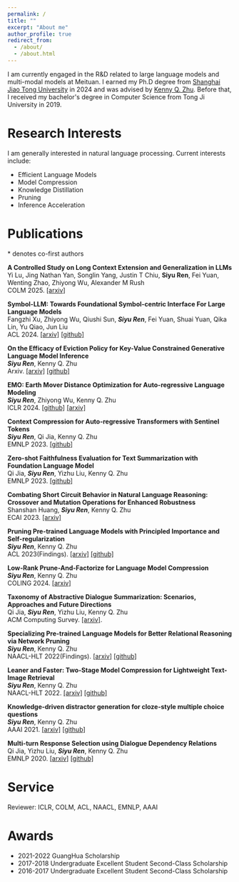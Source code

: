 ```yaml
---
permalink: /
title: ""
excerpt: "About me"
author_profile: true
redirect_from: 
  - /about/
  - /about.html
---
```


<!-- ## About Me -->

 I am currently engaged in the R&D related to large language models and multi-modal models at Meituan. I earned my Ph.D degree from [Shanghai Jiao Tong University](https://www.sjtu.edu.cn/) in 2024 and was advised by [Kenny Q. Zhu](https://www.cs.sjtu.edu.cn/~kzhu/). Before that, I received my bachelor's degree in Computer Science from Tong Ji University in 2019. 


# Research Interests
        
I am generally interested in natural language processing. Current interests include: 
- Efficient Language Models
- Model Compression
- Knowledge Distillation
- Pruning
- Inference Acceleration


# Publications
\* denotes co-first authors

**A Controlled Study on Long Context Extension and Generalization in LLMs**  
Yi Lu, Jing Nathan Yan, Songlin Yang, Justin T Chiu, **Siyu Ren**, Fei Yuan, Wenting Zhao, Zhiyong Wu, Alexander M Rush  
COLM 2025.  [[arxiv]](https://arxiv.org/abs/2409.12181)  

**Symbol-LLM: Towards Foundational Symbol-centric Interface For Large Language Models**  
Fangzhi Xu, Zhiyong Wu, Qiushi Sun, ***Siyu Ren***, Fei Yuan, Shuai Yuan, Qika Lin, Yu Qiao, Jun Liu  
ACL 2024. [[arxiv]](https://arxiv.org/abs/2311.09278) [[github]](https://github.com/xufangzhi/Symbol-LLM)  

**On the Efficacy of Eviction Policy for Key-Value Constrained Generative Language Model Inference**  
***Siyu Ren***, Kenny Q. Zhu  
Arxiv. [[arxiv]](https://arxiv.org/abs/2402.06262) [[github]](https://github.com/DRSY/EasyKV)  

**EMO: Earth Mover Distance Optimization for Auto-regressive Language Modeling**  
***Siyu Ren***, Zhiyong Wu, Kenny Q. Zhu  
ICLR 2024. [[github]](https://github.com/DRSY/EMO)  [[arxiv]](https://arxiv.org/abs/2310.04691)  

**Context Compression for Auto-regressive Transformers with Sentinel Tokens**  
***Siyu Ren***, Qi Jia, Kenny Q. Zhu  
EMNLP 2023. [[github]](https://github.com/DRSY/KV_Compression)  

**Zero-shot Faithfulness Evaluation for Text Summarization with Foundation Language Model**  
Qi Jia, ***Siyu Ren***, Yizhu Liu, Kenny Q. Zhu  
EMNLP 2023. [[github]]()  

**Combating Short Circuit Behavior in Natural Language Reasoning: Crossover and Mutation Operations for Enhanced Robustness**  
Shanshan Huang, ***Siyu Ren***, Kenny Q. Zhu  
ECAI 2023. [[arxiv]](https://www.cs.sjtu.edu.cn/~kzhu//papers/ecai23-ss.pdf)  

**Pruning Pre-trained Language Models with Principled Importance and Self-regularization**  
***Siyu Ren***, Kenny Q. Zhu  
ACL 2023(Findings). [[arxiv]](https://arxiv.org/abs/2305.12394) [[github]](https://github.com/DRSY/PINS)  

**Low-Rank Prune-And-Factorize for Language Model Compression**  
***Siyu Ren***, Kenny Q. Zhu  
COLING 2024. [[arxiv]](https://arxiv.org/abs/2306.14152) 

**Taxonomy of Abstractive Dialogue Summarization: Scenarios, Approaches and Future Directions**  
Qi Jia, ***Siyu Ren***, Yizhu Liu, Kenny Q. Zhu  
ACM Computing Survey. [[arxiv]](https://arxiv.org/abs/2210.09894). 

**Specializing Pre-trained Language Models for Better Relational Reasoning via Network Pruning**  
***Siyu Ren***, Kenny Q. Zhu  
NAACL-HLT 2022(Findings). [[arxiv]](https://aclanthology.org/2022.findings-naacl.169/) [[github]](https://github.com/DRSY/LAMP)  

**Leaner and Faster: Two-Stage Model Compression for Lightweight Text-Image Retrieval**  
***Siyu Ren***, Kenny Q. Zhu  
NAACL-HLT 2022. [[arxiv]](https://aclanthology.org/2022.naacl-main.300/) [[github]](https://github.com/DRSY/MoTIS)  

**Knowledge-driven distractor generation for cloze-style multiple choice questions**  
***Siyu Ren***, Kenny Q. Zhu  
AAAI 2021. [[arxiv]](https://ojs.aaai.org/index.php/AAAI/article/view/16559) [[github]](https://github.com/DRSY/DGen)  

**Multi-turn Response Selection using Dialogue Dependency Relations**  
Qi Jia, Yizhu Liu, ***Siyu Ren***, Kenny Q. Zhu  
EMNLP 2020. [[arxiv]](https://aclanthology.org/2020.emnlp-main.150/) [[github]](https://github.com/JiaQiSJTU/ResponseSelection)  


# Service
Reviewer: ICLR, COLM, ACL, NAACL, EMNLP, AAAI

# Awards
-	2021-2022 GuangHua Scholarship 
-	2017-2018 Undergraduate Excellent Student Second-Class Scholarship
-	2016-2017 Undergraduate Excellent Student Second-Class Scholarship
